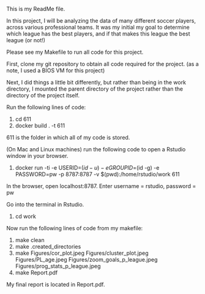 This is my ReadMe file.

In this project, I will be analyzing the data of many different soccer players, across various professional teams. It was my initial my goal to determine which league has the best players, and if that makes this league the best league (or not!)

Please see my Makefile to run all code for this project.

First, clone my git repository to obtain all code required for the project. (as a note, I used a BIOS VM for this project) 


Next, I did things a little bit differently, but rather than being in the work directory, I mounted the parent directory of the project rather than the directory of the project itself. 

Run the following lines of code: 

1. cd 611
2. docker build . -t 611

611 is the folder in which all of my code is stored.
 
(On Mac and Linux machines) run the following code to open a Rstudio window in your browser. 

1. docker run -ti -e USERID=$(id -u) -e GROUPID=$(id -g) -e PASSWORD=pw -p 8787:8787 -v $(pwd):/home/rstudio/work 611 

In the browser, open localhost:8787.  Enter username = rstudio, password = pw 


Go into the terminal in Rstudio.  

1. cd work 

Now run the following lines of code from my makefile:

1.  make clean
2.  make .created_directories
3.  make Figures/cor_plot.jpeg Figures/cluster_plot.jpeg Figures/PL_age.jpeg Figures/zoom_goals_p_league.jpeg Figures/prog_stats_p_league.jpeg
4.  make Report.pdf

My final report is located in Report.pdf.
